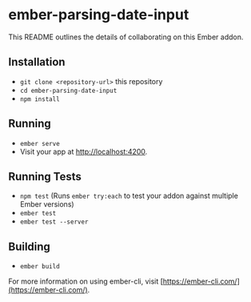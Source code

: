 # ember-parsing-date-input

This README outlines the details of collaborating on this Ember addon.

## Installation

* `git clone <repository-url>` this repository
* `cd ember-parsing-date-input`
* `npm install`

## Running

* `ember serve`
* Visit your app at [http://localhost:4200](http://localhost:4200).

## Running Tests

* `npm test` (Runs `ember try:each` to test your addon against multiple Ember versions)
* `ember test`
* `ember test --server`

## Building

* `ember build`

For more information on using ember-cli, visit [https://ember-cli.com/](https://ember-cli.com/).
